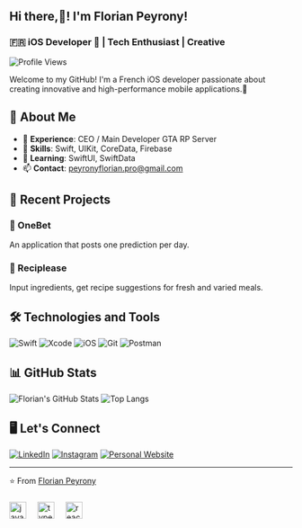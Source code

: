 <h2 align="left">Hi there,👋! I'm Florian Peyrony!</h2>

### 🇫🇷 iOS Developer  | Tech Enthusiast | Creative

![Profile Views](https://komarev.com/ghpvc/?username=flopdev&style=flat-square&color=brown) 


Welcome to my GitHub! I'm a French iOS developer passionate about creating innovative and high-performance mobile applications.📱

## 🌟 About Me

- 💼 **Experience**: CEO / Main Developer GTA RP Server
- 🚀 **Skills**: Swift, UIKit, CoreData, Firebase
- 🌱 **Learning**: SwiftUI, SwiftData
- 📫 **Contact**: peyronyflorian.pro@gmail.com

## 🚀 Recent Projects

### 📱 OneBet
An application that posts one prediction per day.

### 📱 Reciplease
Input ingredients, get recipe suggestions for fresh and varied meals.

## 🛠️ Technologies and Tools

![Swift](https://img.shields.io/badge/Swift-FA7343?style=for-the-badge&logo=swift&logoColor=white)
![Xcode](https://img.shields.io/badge/Xcode-1575F9?style=for-the-badge&logo=xcode&logoColor=white)
![iOS](https://img.shields.io/badge/iOS-000000?style=for-the-badge&logo=ios&logoColor=white)
![Git](https://img.shields.io/badge/Git-F05032?style=for-the-badge&logo=git&logoColor=white)
![Postman](https://img.shields.io/badge/Postman-FF6C37?style=for-the-badge&logo=postman&logoColor=white)

## 📊 GitHub Stats

![Florian's GitHub Stats](https://github-readme-stats.vercel.app/api?username=flopdev&show_icons=true&theme=dark)
![Top Langs](https://github-readme-stats.vercel.app/api/top-langs/?username=flopdev&layout=compact&theme=dark)


## 🖥️ Let's Connect

[![LinkedIn](https://img.shields.io/badge/LinkedIn-0077B5?style=for-the-badge&logo=linkedin&logoColor=white)](https://www.linkedin.com/in/florian-peyrony-0ba181147/)
[![Instagram](https://img.shields.io/badge/Instagram-E4405F?style=for-the-badge&logo=instagram&logoColor=white)](https://www.instagram.com/flopdevios/)
[![Personal Website](https://img.shields.io/badge/Website-000000?style=for-the-badge&logo=About.me&logoColor=white)](https://flopdev.wordpress.com)

---

⭐️ From [Florian Peyrony](https://github.com/flopdev)


###

<div align="left">
  <img src="https://cdn.jsdelivr.net/gh/devicons/devicon/icons/swift/swift-original.svg" height="30" alt="javascript logo"  />
  <img width="12" />
  <img src="https://cdn.jsdelivr.net/gh/devicons/devicon/icons/apple/apple-original.svg" height="30" alt="typescript logo"  />
  <img width="12" />
  <img src="https://cdn.jsdelivr.net/gh/devicons/devicon/icons/postman/postman-original.svg" height="30" alt="react logo"  />
  <img width="12" />
</div>
